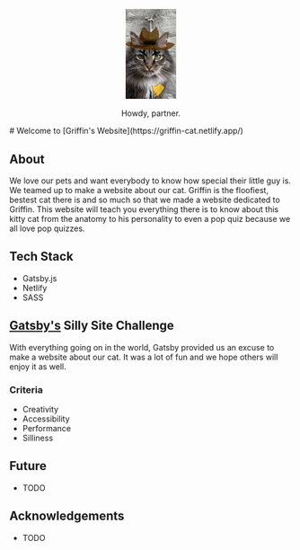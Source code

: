 <p align='center'>
  <a href="https://griffin-cat.netlify.app/">
    <img src="./src/images/griffin1.jpg" width=90/>
  </a>
</p>

<p align='center'>Howdy, partner.</p>
# Welcome to [Griffin's Website](https://griffin-cat.netlify.app/)

## About

We love our pets and want everybody to know how special their little guy is. We teamed up to make a website about our cat. Griffin is the floofiest, bestest cat there is and so much so that we made a website dedicated to Griffin. This website will teach you everything there is to know about this kitty cat from the anatomy to his personality to even a pop quiz because we all love pop quizzes.

## Tech Stack

- Gatsby.js
- Netlify
- SASS

## [Gatsby's](https://www.gatsbyjs.com/silly-site-challenge) Silly Site Challenge

With everything going on in the world, Gatsby provided us an excuse to make a website about our cat. It was a lot of fun and we hope others will enjoy it as well.


### Criteria
- Creativity
- Accessibility
- Performance
- Silliness

## Future
- TODO

## Acknowledgements
- TODO
